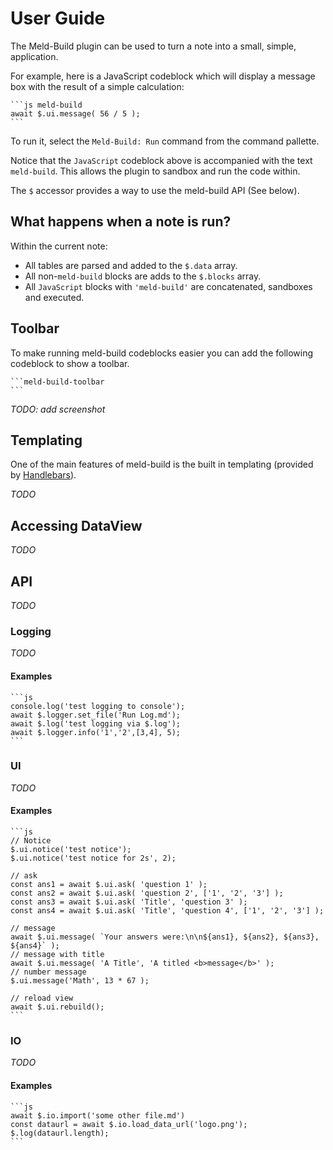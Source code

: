 # User Guide

The Meld-Build plugin can be used to turn a note into a small, simple, application.

For example, here is a JavaScript codeblock which will display a message box with the result of a simple calculation:
````
```js meld-build
await $.ui.message( 56 / 5 );
```
````
To run it, select the `Meld-Build: Run` command from the command pallette.

Notice that the `JavaScript` codeblock above is accompanied with the text `meld-build`. This allows the plugin to sandbox and run the code within.

The `$` accessor provides a way to use the meld-build API (See below).

## What happens when a note is run?

Within the current note:
- All tables are parsed and added to the `$.data` array.
- All non-`meld-build` blocks are adds to the `$.blocks` array.
- All `JavaScript` blocks with `'meld-build'` are concatenated, sandboxes and executed.

## Toolbar

To make running meld-build codeblocks easier you can add the following codeblock to show a toolbar.

````
```meld-build-toolbar
```
````

_TODO: add screenshot_

## Templating

One of the main features of meld-build is the built in templating (provided by [Handlebars](https://handlebarsjs.com/)).

_TODO_

## Accessing DataView

_TODO_

## API

_TODO_

### Logging

_TODO_

#### Examples
````
```js
console.log('test logging to console');
await $.logger.set_file('Run Log.md');
await $.log('test logging via $.log');
await $.logger.info('1','2',[3,4], 5);
```
````

### UI

_TODO_

#### Examples
````
```js
// Notice
$.ui.notice('test notice');
$.ui.notice('test notice for 2s', 2);

// ask
const ans1 = await $.ui.ask( 'question 1' );
const ans2 = await $.ui.ask( 'question 2', ['1', '2', '3'] );
const ans3 = await $.ui.ask( 'Title', 'question 3' );
const ans4 = await $.ui.ask( 'Title', 'question 4', ['1', '2', '3'] );

// message
await $.ui.message( `Your answers were:\n\n${ans1}, ${ans2}, ${ans3}, ${ans4}` );
// message with title
await $.ui.message( 'A Title', 'A titled <b>message</b>' );
// number message
$.ui.message('Math', 13 * 67 );

// reload view
await $.ui.rebuild();
```
````

### IO

_TODO_

#### Examples
````
```js
await $.io.import('some other file.md')
const dataurl = await $.io.load_data_url('logo.png');
$.log(dataurl.length);
```
````